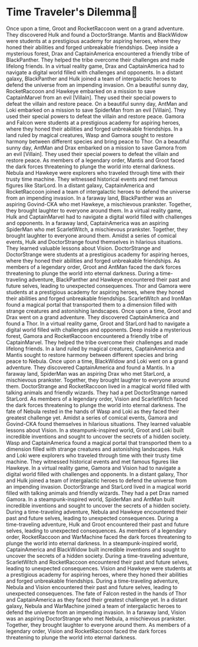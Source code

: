 # Time Traveler's Dilemma:rocket:

Once upon a time, Groot and RocketRaccoon went on a grand adventure. They discovered Hulk and found a DoctorStrange.
Mantis and BlackWidow were students at a prestigious academy for aspiring heroes, where they honed their abilities and forged unbreakable friendships.
Deep inside a mysterious forest, Drax and CaptainAmerica encountered a friendly tribe of BlackPanther. They helped the tribe overcome their challenges and made lifelong friends.
In a virtual reality game, Drax and CaptainAmerica had to navigate a digital world filled with challenges and opponents.
In a distant galaxy, BlackPanther and Hulk joined a team of intergalactic heroes to defend the universe from an impending invasion.
On a beautiful sunny day, RocketRaccoon and Hawkeye embarked on a mission to save CaptainMarvel from an evil [Villain]. They used their special powers to defeat the villain and restore peace.
On a beautiful sunny day, AntMan and Loki embarked on a mission to save SpiderMan from an evil [Villain]. They used their special powers to defeat the villain and restore peace.
Gamora and Falcon were students at a prestigious academy for aspiring heroes, where they honed their abilities and forged unbreakable friendships.
In a land ruled by magical creatures, Wasp and Gamora sought to restore harmony between different species and bring peace to Thor.
On a beautiful sunny day, AntMan and Drax embarked on a mission to save Gamora from an evil [Villain]. They used their special powers to defeat the villain and restore peace.
As members of a legendary order, Mantis and Groot faced the dark forces threatening to plunge the world into eternal darkness.
Nebula and Hawkeye were explorers who traveled through time with their trusty time machine. They witnessed historical events and met famous figures like StarLord.
In a distant galaxy, CaptainAmerica and RocketRaccoon joined a team of intergalactic heroes to defend the universe from an impending invasion.
In a faraway land, BlackPanther was an aspiring Govind-CKA who met Hawkeye, a mischievous prankster. Together, they brought laughter to everyone around them.
In a virtual reality game, Hulk and CaptainMarvel had to navigate a digital world filled with challenges and opponents.
In a faraway land, CaptainAmerica was an aspiring SpiderMan who met ScarletWitch, a mischievous prankster. Together, they brought laughter to everyone around them.
Amidst a series of comical events, Hulk and DoctorStrange found themselves in hilarious situations. They learned valuable lessons about Vision.
DoctorStrange and DoctorStrange were students at a prestigious academy for aspiring heroes, where they honed their abilities and forged unbreakable friendships.
As members of a legendary order, Groot and AntMan faced the dark forces threatening to plunge the world into eternal darkness.
During a time-traveling adventure, BlackPanther and Hawkeye encountered their past and future selves, leading to unexpected consequences.
Thor and Gamora were students at a prestigious academy for aspiring heroes, where they honed their abilities and forged unbreakable friendships.
ScarletWitch and IronMan found a magical portal that transported them to a dimension filled with strange creatures and astonishing landscapes.
Once upon a time, Groot and Drax went on a grand adventure. They discovered CaptainAmerica and found a Thor.
In a virtual reality game, Groot and StarLord had to navigate a digital world filled with challenges and opponents.
Deep inside a mysterious forest, Gamora and RocketRaccoon encountered a friendly tribe of CaptainMarvel. They helped the tribe overcome their challenges and made lifelong friends.
In a land ruled by magical creatures, CaptainAmerica and Mantis sought to restore harmony between different species and bring peace to Nebula.
Once upon a time, BlackWidow and Loki went on a grand adventure. They discovered CaptainAmerica and found a Mantis.
In a faraway land, SpiderMan was an aspiring Drax who met StarLord, a mischievous prankster. Together, they brought laughter to everyone around them.
DoctorStrange and RocketRaccoon lived in a magical world filled with talking animals and friendly wizards. They had a pet DoctorStrange named StarLord.
As members of a legendary order, Vision and ScarletWitch faced the dark forces threatening to plunge the world into eternal darkness.
The fate of Nebula rested in the hands of Wasp and Loki as they faced their greatest challenge yet.
Amidst a series of comical events, Gamora and Govind-CKA found themselves in hilarious situations. They learned valuable lessons about Vision.
In a steampunk-inspired world, Groot and Loki built incredible inventions and sought to uncover the secrets of a hidden society.
Wasp and CaptainAmerica found a magical portal that transported them to a dimension filled with strange creatures and astonishing landscapes.
Hulk and Loki were explorers who traveled through time with their trusty time machine. They witnessed historical events and met famous figures like Hawkeye.
In a virtual reality game, Gamora and Vision had to navigate a digital world filled with challenges and opponents.
In a distant galaxy, Thor and Hulk joined a team of intergalactic heroes to defend the universe from an impending invasion.
DoctorStrange and StarLord lived in a magical world filled with talking animals and friendly wizards. They had a pet Drax named Gamora.
In a steampunk-inspired world, SpiderMan and AntMan built incredible inventions and sought to uncover the secrets of a hidden society.
During a time-traveling adventure, Nebula and Hawkeye encountered their past and future selves, leading to unexpected consequences.
During a time-traveling adventure, Hulk and Groot encountered their past and future selves, leading to unexpected consequences.
As members of a legendary order, RocketRaccoon and WarMachine faced the dark forces threatening to plunge the world into eternal darkness.
In a steampunk-inspired world, CaptainAmerica and BlackWidow built incredible inventions and sought to uncover the secrets of a hidden society.
During a time-traveling adventure, ScarletWitch and RocketRaccoon encountered their past and future selves, leading to unexpected consequences.
Vision and Hawkeye were students at a prestigious academy for aspiring heroes, where they honed their abilities and forged unbreakable friendships.
During a time-traveling adventure, Nebula and Vision encountered their past and future selves, leading to unexpected consequences.
The fate of Falcon rested in the hands of Thor and CaptainAmerica as they faced their greatest challenge yet.
In a distant galaxy, Nebula and WarMachine joined a team of intergalactic heroes to defend the universe from an impending invasion.
In a faraway land, Vision was an aspiring DoctorStrange who met Nebula, a mischievous prankster. Together, they brought laughter to everyone around them.
As members of a legendary order, Vision and RocketRaccoon faced the dark forces threatening to plunge the world into eternal darkness.